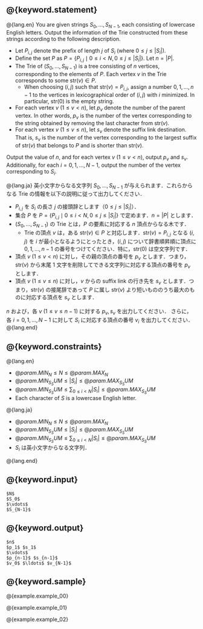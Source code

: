 ## @{keyword.statement}

@{lang.en}
You are given strings $S_0, \dots, S_{N-1}$, each consisting of lowercase English letters. Output the information of the Trie constructed from these strings according to the following description.

- Let $P_{i,j}$ denote the prefix of length $j$ of $S_i$ (where $0 \leq j \leq |S_i|$).
- Define the set $P$ as $P=\lbrace P_{i,j}\mid 0\leq i<N, 0\leq j\leq |S_i|\rbrace$. Let $n = |P|$.
- The Trie of $(S_0, \dots, S_{N-1})$ is a tree consisting of $n$ vertices, corresponding to the elements of $P$.
Each vertex $v$ in the Trie corresponds to some $\mathrm{str}(v) \in P$. 
  - When choosing $(i, j)$ such that $\mathrm{str}(v) = P_{i,j}$, assign a number $0, 1, \dots, n-1$ to the vertices in lexicographical order of $(i, j)$ with $i$ minimized. In particular, $\mathrm{str}(0)$ is the empty string.
- For each vertex $v$ ($1 \leq v < n$), let $p_v$ denote the number of the parent vertex. In other words, $p_v$ is the number of the vertex corresponding to the string obtained by removing the last character from $\mathrm{str}(v)$.
- For each vertex $v$ ($1 \leq v \leq n$), let $s_v$ denote the suffix link destination. That is, $s_v$ is the number of the vertex corresponding to the largest suffix of $\mathrm{str}(v)$ that belongs to $P$ and is shorter than $\mathrm{str}(v)$.

Output the value of $n$, and for each vertex $v$ ($1 \leq v < n$), output $p_v$ and $s_v$. Additionally, for each $i = 0, 1, \dots, N-1$, output the number of the vertex corresponding to $S_i$.

@{lang.ja}
英小文字からなる文字列 $S_0,\ldots,S_{N-1}$ が与えられます．これらからなる Trie の情報を以下の説明に従って出力してください．

- $P_{i,j}$ を $S_i$ の長さ $j$ の接頭辞とします（$0\leq j\leq |S_i|$）．
- 集合 $P$ を $P=\lbrace P_{i,j}\mid 0\leq i<N, 0\leq j\leq |S_i|\rbrace$ で定めます．$n = |P|$ とします．
- $(S_0,\ldots,S_{N-1})$ の Trie とは，$P$ の要素に対応する $n$ 頂点からなる木です．
  - Trie の頂点 $v$ は，ある $\mathrm{str}(v)\in P$ と対応します．$\mathrm{str}(v)=P_{i,j}$ となる $(i,j)$ を $i$ が最小となるようにとったとき，$(i,j)$ について辞書順昇順に頂点に $0, 1, \ldots, n-1$ の番号をつけてください．特に，$\mathrm{str}(0)$ は空文字列です．
- 頂点 $v$ ($1\leq v < n$) に対し，その親の頂点の番号を $p_v$ とします．つまり， $\mathrm{str}(v)$ から末尾 $1$ 文字を削除してできる文字列に対応する頂点の番号を $p_v$ とします．
- 頂点 $v$ ($1\leq v\leq n$) に対し，$v$ からの suffix link の行き先を $s_v$ とします．つまり，$\mathrm{str}(v)$ の接尾辞であって $P$ に属し $\mathrm{str}(v)$ より短いもののうち最大のものに対応する頂点を $s_v$ とします．

$n$ および，各 $v$ ($1\leq v\leq n-1$) に対する $p_v, s_v$ を出力してください．
さらに，各 $i=0,1,\ldots,N-1$ に対して $S_i$ に対応する頂点の番号 $v_i$ を出力してください．
@{lang.end}

## @{keyword.constraints}

@{lang.en}

- $@{param.MIN_N} \leq N \leq @{param.MAX_N}$
- $@{param.MIN_S_SUM} \leq |S_i| \leq @{param.MAX_S_SUM}$
- $@{param.MIN_S_SUM} \leq \sum_{0\leq i<N}|S_i| \leq @{param.MAX_S_SUM}$
- Each character of $S$ is a lowercase English letter. 

@{lang.ja}

- $@{param.MIN_N} \leq N \leq @{param.MAX_N}$
- $@{param.MIN_S_SUM} \leq |S_i| \leq @{param.MAX_S_SUM}$
- $@{param.MIN_S_SUM} \leq \sum_{0\leq i<N}|S_i| \leq @{param.MAX_S_SUM}$
- $S_i$ は英小文字からなる文字列．

@{lang.end}

## @{keyword.input}

```
$N$
$S_0$
$\vdots$
$S_{N-1}$
```

## @{keyword.output}

```
$n$
$p_1$ $s_1$
$\vdots$
$p_{n-1}$ $s_{n-1}$
$v_0$ $\ldots$ $v_{N-1}$
```

## @{keyword.sample}

@{example.example_00}

@{example.example_01}

@{example.example_02}
